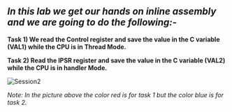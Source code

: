 ## _In this lab we get our hands on inline assembly and we are going to do the following:-_

**Task 1) We read the Control register and save the value in the C variable (VAL1) while the CPU is in Thread Mode.**

**Task 2) Read the IPSR register and save the value in the C variable (VAL2) while the CPU is in handler Mode.**

![Session2](https://github.com/AssemAyman/Mastering-Embedded-System-Online-Diploma/assets/107751300/260b11c2-f2ee-4c58-8032-b69418fab668)

_Note: In the picture above the color red is for task 1 but the color blue is for task 2._
